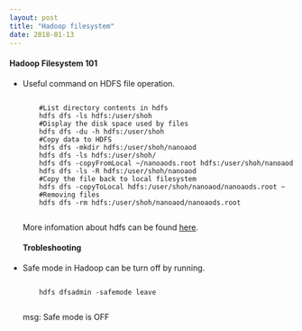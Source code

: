 ```yaml
---
layout: post
title: "Hadoop filesystem"
date: 2018-01-13
---
```


<h4>Hadoop Filesystem 101</h4>
<ul>
<li><p>Useful command on HDFS file operation.</p>
    <pre><code>
    #List directory contents in hdfs
    hdfs dfs -ls hdfs:/user/shoh
    #Display the disk space used by files
    hdfs dfs -du -h hdfs:/user/shoh
    #Copy data to HDFS
    hdfs dfs -mkdir hdfs:/user/shoh/nanoaod
    hdfs dfs -ls hdfs:/user/shoh/
    hdfs dfs -copyFromLocal ~/nanoaods.root hdfs:/user/shoh/nanoaod
    hdfs dfs -ls -R hdfs:/user/shoh/nanoaod
    #Copy the file back to local filesystem
    hdfs dfs -copyToLocal hdfs:/user/shoh/nanoaod/nanoaods.root ~
    #Removing files
    hdfs dfs -rm hdfs:/user/shoh/nanoaod/nanoaods.root
    </code></pre>
    <p>More infomation about hdfs can be found <a href="https://indico.cern.ch/event/404527/" target="_blank" >here</a>.</p>
<h4>Trobleshooting</h4>
<li><p>Safe mode in Hadoop can be turn off by running.</p>
    <pre><code>
    hdfs dfsadmin -safemode leave
    </code></pre>
    <p>msg: Safe mode is OFF</p>
</ul>
